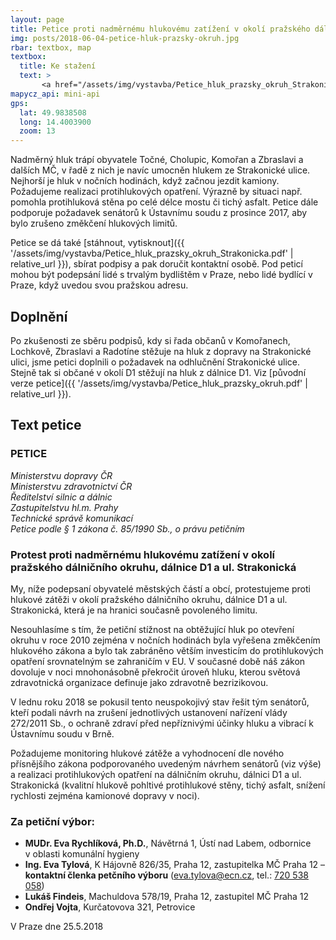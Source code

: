 ```yaml
---
layout: page
title: Petice proti nadměrnému hlukovému zatížení v okolí pražského dálničního okruhu, dálnice D1 a ul. Strakonická
img: posts/2018-06-04-petice-hluk-prazsky-okruh.jpg
rbar: textbox, map
textbox:
  title: Ke stažení
  text: >
       <a href="/assets/img/vystavba/Petice_hluk_prazsky_okruh_Strakonicka.pdf">Tisková verze s podpisovým archem (PDF)</a>
mapycz_api: mini-api
gps:
  lat: 49.9838508
  long: 14.4003900
  zoom: 13
---
```


Nadměrný hluk trápí obyvatele Točné, Cholupic, Komořan a Zbraslavi a dalších MČ, v řadě
z nich je navíc umocněn hlukem ze Strakonické ulice. Nejhorší je hluk v nočních hodinách, když začnou jezdit kamiony. Požadujeme realizaci protihlukových opatření. Výrazně by situaci např. pomohla protihluková stěna po celé délce mostu či tichý asfalt. Petice dále podporuje požadavek senátorů k Ústavnímu soudu z prosince 2017, aby bylo zrušeno změkčení hlukových limitů.

Petice se dá také [stáhnout, vytisknout]({{ '/assets/img/vystavba/Petice_hluk_prazsky_okruh_Strakonicka.pdf' | relative_url }}), sbírat podpisy a pak doručit kontaktní osobě. Pod peticí mohou být podepsání lidé s trvalým bydlištěm v Praze, nebo lidé bydlící v Praze, když uvedou svou pražskou adresu.

## Doplnění

Po zkušenosti ze sběru podpisů, kdy si řada občanů v Komořanech, Lochkově, Zbraslavi a Radotíne stěžuje na hluk z dopravy na Strakonické ulici, jsme petici doplnili o požadavek na odhlučnění Strakonické ulice. Stejně tak si občané v okolí D1 stěžují na hluk z dálnice D1. Viz [původní verze petice]({{ '/assets/img/vystavba/Petice_hluk_prazsky_okruh.pdf' | relative_url }}).

## Text petice

### PETICE
_Ministerstvu dopravy ČR<br/>
Ministerstvu zdravotnictví ČR<br/>
Ředitelství silnic a dálnic<br/>
Zastupitelstvu hl.m. Prahy<br/>
Technické správě komunikací<br/>
Petice podle § 1 zákona č. 85/1990 Sb., o právu petičním_

### Protest proti nadměrnému hlukovému zatížení v okolí pražského dálničního okruhu, dálnice D1 a ul. Strakonická

My, níže podepsaní obyvatelé městských částí a obcí, protestujeme proti hlukové zátěži v okolí pražského dálničního okruhu, dálnice D1 a ul. Strakonická, která je na hranici současně povoleného limitu.

Nesouhlasíme s tím, že petiční stížnost na obtěžující hluk po otevření okruhu v roce 2010 zejména v nočních hodinách byla vyřešena změkčením hlukového zákona a bylo tak zabráněno větším investicím do protihlukových opatření srovnatelným se zahraničím v EU. V současné době náš zákon dovoluje v noci mnohonásobně překročit úroveň hluku, kterou světová zdravotnická organizace definuje jako zdravotně bezrizikovou.

V lednu roku 2018 se pokusil tento neuspokojivý stav řešit tým senátorů, kteří podali návrh na zrušení jednotlivých ustanovení nařízení vlády 272/2011 Sb., o ochraně zdraví před nepříznivými účinky hluku a vibrací k Ústavnímu soudu v Brně.

Požadujeme monitoring hlukové zátěže a vyhodnocení dle nového přísnějšího zákona podporovaného uvedeným návrhem senátorů (viz výše) a realizaci protihlukových opatření na dálničním okruhu, dálnici D1 a ul. Strakonická (kvalitní hlukově pohltivé protihlukové stěny, tichý asfalt, snížení rychlosti zejména kamionové dopravy v noci).

### Za petiční výbor:
* **MUDr. Eva Rychlíková, Ph.D.**, Návětrná 1, Ústí  nad Labem, odbornice v oblasti komunální hygieny
* **Ing. Eva Tylová**, K Hájovně 826/35, Praha 12, zastupitelka MČ Praha 12 – **kontaktní členka petčního výboru** ([eva.tylova@ecn.cz](mailto:eva.tylova@ecn.cz), tel.: [720 538 058](tel:+420720538058))
* **Lukáš Findeis**, Machuldova 578/19, Praha 12, zastupitel MČ Praha 12
* **Ondřej Vojta**, Kurčatovova 321, Petrovice

V Praze dne 25.5.2018
